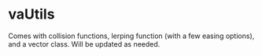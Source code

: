 # vaUtils
Comes with collision functions, lerping function (with a few easing options), and a vector class. Will be updated as needed.
